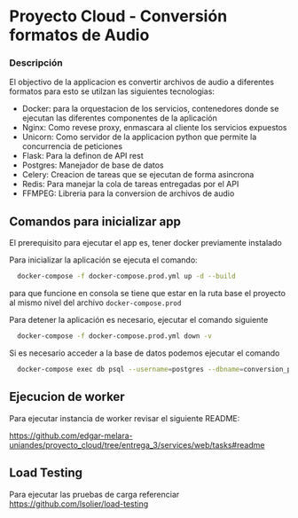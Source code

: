 
# Proyecto Cloud - Conversión formatos de Audio

### Descripción
El objectivo de la applicacion es convertir archivos de audio a diferentes formatos para esto se utilzan las siguientes tecnologias:

- Docker: para la orquestacion de los servicios, contenedores donde se ejecutan las diferentes componentes de la aplicación
- Nginx: Como revese proxy, enmascara al cliente los servicios expuestos
- Unicorn: Como servidor de la applicacion python que permite la concurrencia de peticiones
- Flask: Para la definon de API rest
- Postgres: Manejador de base de datos
- Celery: Creacion de tareas que se ejecutan de forma asincrona
- Redis: Para manejar la cola de tareas entregadas por el API
- FFMPEG: Libreria para la conversion de archivos de audio




## Comandos para inicializar app
El prerequisito para ejecutar el app es, tener docker previamente instalado

Para inicializar la aplicación se ejecuta el comando:

```bash
  docker-compose -f docker-compose.prod.yml up -d --build
```
para que funcione en consola se tiene que estar en la ruta base el proyecto al mismo nivel del archivo `docker-compose.prod`

Para detener la aplicación es necesario, ejecutar el comando siguiente

```bash 
  docker-compose -f docker-compose.prod.yml down -v
  ```

Si es necesario acceder a la base de datos podemos ejecutar el comando

```bash
  docker-compose exec db psql --username=postgres --dbname=conversion_prod
```

## Ejecucion de worker

Para ejecutar instancia de worker revisar el siguiente README:

https://github.com/edgar-melara-uniandes/proyecto_cloud/tree/entrega_3/services/web/tasks#readme


## Load Testing

Para ejecutar las pruebas de carga referenciar https://github.com/lsolier/load-testing
